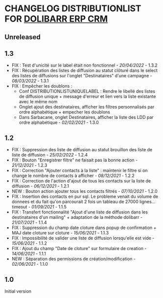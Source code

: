 # CHANGELOG DISTRIBUTIONLIST FOR [DOLIBARR ERP CRM](https://www.dolibarr.org)

## Unreleased



## 1.3

- FIX : Test d'unicité sur le label était non fonctionnel - *20/04/2022* - 1.3.2
- FIX : Récupération des listes de diffusion au statut clôturé dans le select des listes de diffusions sur l'onglet "Destinataires" d'une campagne - *08/03/2022* - 1.3.1
- FIX : Empêcher les doublons :
  - Conf DISTRIBUTIONLISTUNIQUELABEL : Rendre le libellé des listes de diffusion unique + message d'erreur et lien vers la liste existante avec le même nom
  - Onglet ajout des destinataires, afficher les filtres personnalisés par ordre alphabétique + empecher les doublons
  - Dans Sarbacane, onglet Destinataires, afficher la liste des LDD par ordre alphabétique - *02/02/2021* - 1.3.0

## 1.2

- FIX : Suppression des liste de diffusion au statut brouillon des liste de liste de diffusion - *25/02/2022* - 1.2.4
- FIX : Bouton "Enregistrer filtre" ne faisait pas la bonne action - *21/12/2021* - 1.2.3
- FIX : Correction "Ajouter contacts à la liste" : maintenir le filtre si on change le nombre de contacts à afficher - *08/12/2021* - 1.2.2
- FIX : Correction de l'action d'ajout de tous les contacts sur la liste de diffusion - *06/12/2021* - 1.2.1
- NEW : Bouton action ajouter tous les contacts filtrés - *07/10/2021* - 1.2.0
- FIX : Insertion des contacts en pur sql. Le probleme venait du volume de donnees et du fait qu'on parcourait 2 fois un tableau de 27000 lignes... timeout - *01/09/2021* - 1.1.5
- FIX : Transfert fonctionnalité "Ajout d'une liste de diffusion dans les destinataires d'un mailing" + adaptation de la méthode dolibarr - *21/07/2021* - 1.1.4
- FIX : Suppression du champ date cloture dans popup de confirmation + MAJ date cloture sur cloture - *15/06/2021* - 1.1.3 
- FIX : Impossibilité de valider une liste de diffusion lorsqu'elle est vide - *15/06/2021* - 1.1.2
- FIX : Ajout du champ "Date de cloture" sur formulaire de creation - *14/06/2021* - 1.1.1
- NEW : Séparation des permissions de création/modification - *02/06/2021* - 1.1.0

## 1.0

Initial version
